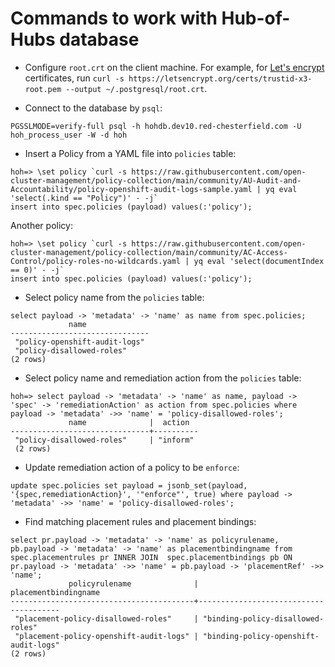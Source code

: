 # Commands to work with Hub-of-Hubs database

* Configure `root.crt` on the client machine. For example, for
[Let's encrypt](https://letsencrypt.org/) certificates, run `curl -s https://letsencrypt.org/certs/trustid-x3-root.pem --output ~/.postgresql/root.crt`.

* Connect to the database by `psql`:

```
PGSSLMODE=verify-full psql -h hohdb.dev10.red-chesterfield.com -U hoh_process_user -W -d hoh
```

* Insert a Policy from a YAML file into `policies` table:

```
hoh=> \set policy `curl -s https://raw.githubusercontent.com/open-cluster-management/policy-collection/main/community/AU-Audit-and-Accountability/policy-openshift-audit-logs-sample.yaml | yq eval 'select(.kind == "Policy")' - -j`
insert into spec.policies (payload) values(:'policy');
```

Another policy:
```
hoh=> \set policy `curl -s https://raw.githubusercontent.com/open-cluster-management/policy-collection/main/community/AC-Access-Control/policy-roles-no-wildcards.yaml | yq eval 'select(documentIndex == 0)' - -j`
insert into spec.policies (payload) values(:'policy');
```


* Select policy name from the `policies` table:

```
select payload -> 'metadata' -> 'name' as name from spec.policies;
             name              
-------------------------------
 "policy-openshift-audit-logs"
 "policy-disallowed-roles"
(2 rows)

```

* Select policy name and remediation action from the `policies` table:

```
hoh=> select payload -> 'metadata' -> 'name' as name, payload -> 'spec' -> 'remediationAction' as action from spec.policies where payload -> 'metadata' ->> 'name' = 'policy-disallowed-roles';
             name              |  action  
-------------------------------+----------
 "policy-disallowed-roles"     | "inform"
 (2 rows)

```

* Update remediation action of a policy to be `enforce`:

```
update spec.policies set payload = jsonb_set(payload, '{spec,remediationAction}', '"enforce"', true) where payload -> 'metadata' ->> 'name' = 'policy-disallowed-roles';
```

* Find matching placement rules and placement bindings:

```
select pr.payload -> 'metadata' -> 'name' as policyrulename, pb.payload -> 'metadata' -> 'name' as placementbindingname from spec.placementrules pr INNER JOIN  spec.placementbindings pb ON pr.payload -> 'metadata' ->> 'name' = pb.payload -> 'placementRef' ->> 'name';
             policyrulename              |         placementbindingname          
-----------------------------------------+---------------------------------------
 "placement-policy-disallowed-roles"     | "binding-policy-disallowed-roles"
 "placement-policy-openshift-audit-logs" | "binding-policy-openshift-audit-logs"
(2 rows)

```

